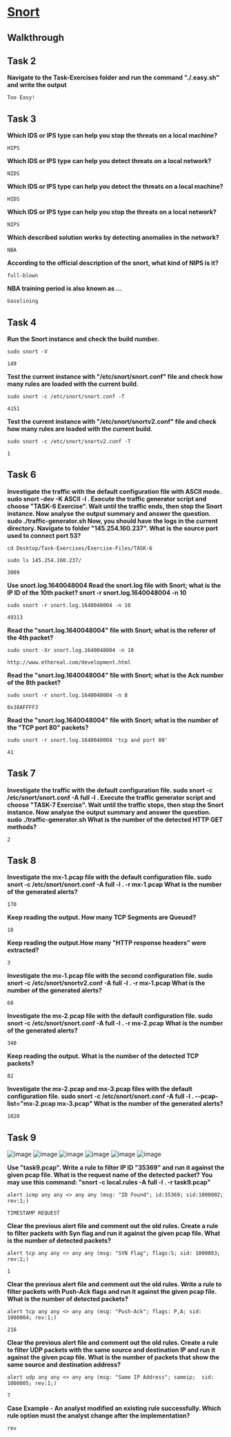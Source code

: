 # [Snort](https://tryhackme.com/room/snort)

## Walkthrough

## Task 2

**Navigate to the Task-Exercises folder and run the command "./.easy.sh" and write the output**
```shell
Too Easy!
```

## Task 3

**Which IDS or IPS type can help you stop the threats on a local machine?**
```shell
HIPS
```
**Which IDS or IPS type can help you detect threats on a local network?**
```shell
NIDS
```
**Which IDS or IPS type can help you detect the threats on a local machine?**
```shell
HIDS
```
**Which IDS or IPS type can help you stop the threats on a local network?**
```shell
NIPS
```
**Which described solution works by detecting anomalies in the network?**
```shell
NBA
```
**According to the official description of the snort, what kind of NIPS is it?**
```shell
full-blown
```
**NBA training period is also known as ...**
```shell
baselining
```

## Task 4

**Run the Snort instance and check the build number.**
```shell
sudo snort -V

149
```
**Test the current instance with "/etc/snort/snort.conf" file and check how many rules are loaded with the current build.**
```shell
sudo snort -c /etc/snort/snort.conf -T

4151
```
**Test the current instance with "/etc/snort/snortv2.conf" file and check how many rules are loaded with the current build.**
```shell
sudo snort -c /etc/snort/snortv2.conf -T

1
```

## Task 6

**Investigate the traffic with the default configuration file with ASCII mode.
sudo snort -dev -K ASCII -l .
Execute the traffic generator script and choose "TASK-6 Exercise". Wait until the traffic ends, then stop the Snort instance. Now analyse the output summary and answer the question.
sudo ./traffic-generator.sh
Now, you should have the logs in the current directory. Navigate to folder "145.254.160.237". What is the source port used to connect port 53?**
```shell
cd Desktop/Task-Exercises/Exercise-Files/TASK-6

sudo ls 145.254.160.237/

3009
```
**Use snort.log.1640048004 
Read the snort.log file with Snort; what is the IP ID of the 10th packet?
snort -r snort.log.1640048004 -n 10**
```shell
sudo snort -r snort.log.1640048004 -n 10

49313
```
**Read the "snort.log.1640048004" file with Snort; what is the referer of the 4th packet?**
```shell
sudo snort -Xr snort.log.1640048004 -n 10

http://www.ethereal.com/development.html
```
**Read the "snort.log.1640048004" file with Snort; what is the Ack number of the 8th packet?**
```shell
sudo snort -r snort.log.1640048004 -n 8

0x38AFFFF3
```
**Read the "snort.log.1640048004" file with Snort; what is the number of the "TCP port 80" packets?**
```shell
sudo snort -r snort.log.1640048004 'tcp and port 80'

41
```

## Task 7

**Investigate the traffic with the default configuration file.
sudo snort -c /etc/snort/snort.conf -A full -l .
Execute the traffic generator script and choose "TASK-7 Exercise". Wait until the traffic stops, then stop the Snort instance. Now analyse the output summary and answer the question.
sudo ./traffic-generator.sh
What is the number of the detected HTTP GET methods?**
```shell
2
```

## Task 8

**Investigate the mx-1.pcap file with the default configuration file.
sudo snort -c /etc/snort/snort.conf -A full -l . -r mx-1.pcap
What is the number of the generated alerts?**
```shell
170
```
**Keep reading the output. How many TCP Segments are Queued?**
```shell
18
```
**Keep reading the output.How many "HTTP response headers" were extracted?**
```shell
3
```
**Investigate the mx-1.pcap file with the second configuration file.
sudo snort -c /etc/snort/snortv2.conf -A full -l . -r mx-1.pcap
What is the number of the generated alerts?**
```shell
68
```
**Investigate the mx-2.pcap file with the default configuration file.
sudo snort -c /etc/snort/snort.conf -A full -l . -r mx-2.pcap
What is the number of the generated alerts?**
```shell
340
```
**Keep reading the output. What is the number of the detected TCP packets?**
```shell
82
```
**Investigate the mx-2.pcap and mx-3.pcap files with the default configuration file.
sudo snort -c /etc/snort/snort.conf -A full -l . --pcap-list="mx-2.pcap mx-3.pcap"
What is the number of the generated alerts?**
```shell
1020
```

## Task 9

![image](https://github.com/user-attachments/assets/55e0c159-b22d-448d-9cfc-77d0fb155bd5)
![image](https://github.com/user-attachments/assets/ba744f78-38ff-416f-b7ac-d24f5ee81959)
![image](https://github.com/user-attachments/assets/4b76233d-3fba-4de0-b135-a87574e8e090)
![image](https://github.com/user-attachments/assets/26b9fbdd-11b8-4a98-93b8-30595775c5d3)
![image](https://github.com/user-attachments/assets/c9366723-825e-4164-82e7-c3ea6e10c2ac)
![image](https://github.com/user-attachments/assets/dc460e8b-316c-46c2-9e09-21408f5fdfdb)
</br>

**Use "task9.pcap". Write a rule to filter IP ID "35369" and run it against the given pcap file. What is the request name of the detected packet? You may use this command: "snort -c local.rules -A full -l . -r task9.pcap"**
```shell
alert icmp any any <> any any (msg: "ID Found"; id:35369; sid:1000002; rev:1;)

TIMESTAMP REQUEST
```
**Clear the previous alert file and comment out the old rules. Create a rule to filter packets with Syn flag and run it against the given pcap file. What is the number of detected packets?**
```shell
alert tcp any any <> any any (msg: "SYN Flag"; flags:S; sid: 1000003; rev:1;)

1
```
**Clear the previous alert file and comment out the old rules. Write a rule to filter packets with Push-Ack flags and run it against the given pcap file. What is the number of detected packets?**
```shell
alert tcp any any <> any any (msg: "Push-Ack"; flags: P,A; sid: 1000004; rev:1;)

216
```
**Clear the previous alert file and comment out the old rules. Create a rule to filter UDP packets with the same source and destination IP and run it against the given pcap file. What is the number of packets that show the same source and destination address?**
```shell
alert udp any any <> any any (msg: "Same IP Address"; sameip;  sid: 1000005; rev:1;)

7
```
**Case Example - An analyst modified an existing rule successfully. Which rule option must the analyst change after the implementation?**
```shell
rev
```
